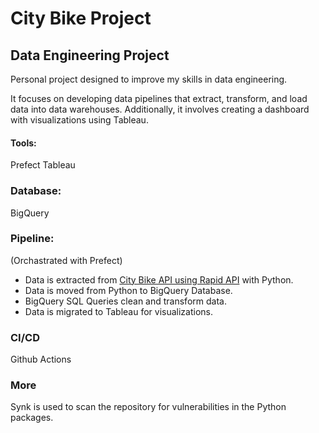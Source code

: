 
# City Bike Project
## Data Engineering Project

Personal project designed to improve my skills in data engineering.

It focuses on developing data pipelines that extract, transform, and load data into data warehouses. Additionally, it involves creating a dashboard with visualizations using Tableau.

#### Tools:
Prefect
Tableau

### Database:
BigQuery

### Pipeline: 
(Orchastrated with Prefect)
- Data is extracted from [City Bike API using Rapid API](https://rapidapi.com/eskerda/api/citybikes) with Python.
- Data is moved from Python to BigQuery Database.
- BigQuery SQL Queries clean and transform data.
- Data is migrated to Tableau for visualizations.

### CI/CD
Github Actions

### More
Synk is used to scan the repository for vulnerabilities in the Python packages.
